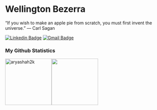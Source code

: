 # Wellington Bezerra


“If you wish to make an apple pie from scratch, you must first invent the universe.” ― Carl Sagan


[![Linkedin Badge](https://img.shields.io/badge/-Wellington%20Bezerra-6633cc?style=flat-square&logo=Linkedin&logoColor=white&link=https://www.linkedin.com/in/wellington-bezerra-005139165/)](https://www.linkedin.com/in/wellington-bezerra-005139165/) 
[![Gmail Badge](https://img.shields.io/badge/-wellingtonsouza2504@gmail.com-6633cc?style=flat-square&logo=Gmail&logoColor=white&link=mailto:wellingtonsouza2504@gmail.com)](mailto:wellingtonsouza2504@gmail.com)


### My Github Statistics

<p align="start">
<img align="" height='150px' src="https://github-readme-stats.vercel.app/api?username=wellingtonsb&hide_title=true&show_icons=true&theme=gotham&include_all_commits=true" alt="aryashah2k" /><img align="" height='150px' src="https://github-readme-stats.vercel.app/api/top-langs/?username=wellingtonsb&hide_title=false&layout=compact&theme=gotham&count_private=true" />
</p>
<br>

<!--### My Heroku Statistics
![](https://activity-graph.herokuapp.com/graph?username=WellingtonBezerra&theme=react-dark&area=true)--!>
